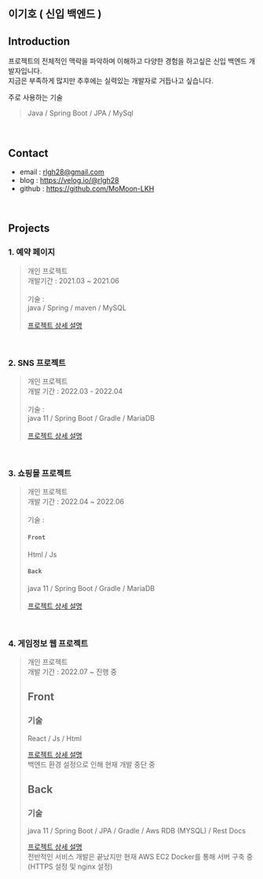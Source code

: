 ## 이기호 ( 신입 백엔드 )

## Introduction
프로젝트의 전체적인 맥락을 파악하며 이해하고 다양한 경험을 하고싶은 신입 백엔드 개발자입니다. <br>
지금은 부족하게 많지만 추후에는 실력있는 개발자로 거듭나고 싶습니다.

주로 사용하는 기술
> Java / Spring Boot / JPA / MySql

<br>

## Contact
- email : rlgh28@gmail.com
- blog : https://velog.io/@rlgh28
- github : https://github.com/MoMoon-LKH

<br>



## Projects
### 1. 예약 페이지
> 개인 프로젝트 <br>
> 개발기간 : 2021.03 ~ 2021.06 <br>
> <br>
> 기술 : <br>
> java / Spring / maven / MySQL <br>
> <br> 
> [프로젝트 상세 설명](https://github.com/MoMoon-LKH/WebStudy/tree/master/26(project)/reservation)

<br>

### 2. SNS 프로젝트
> 개인 프로젝트 <br>
> 개발 기간 : 2022.03 - 2022.04 <br>
> <br>
> 기술 : <br>
> java 11 / Spring Boot / Gradle / MariaDB <br>
> <br>
> [프로젝트 상세 설명](https://github.com/MoMoon-LKH/sns) <br>


<br>

### 3. 쇼핑몰 프로젝트
> 개인 프로젝트 <br>
> 개발 기간 : 2022.04 ~ 2022.06<br>
> <br>
> 기술 : <br>
> #### `Front`
> Html / Js
> #### `Back`
> java 11 / Spring Boot / Gradle / MariaDB <br>
> <br>
> [프로젝트 상세 설명](https://github.com/MoMoon-LKH/ShoppingMall) <br>
<br>

### 4. 게임정보 웹 프로젝트
> 개인 프로젝트 <br>
> 개발 기간 : 2022.07 ~ 진행 중 
> ## Front
> ### 기술 
> React / Js / Html <br>
> 
> [프로젝트 상세 설명](https://github.com/MoMoon-LKH/GameInfoFront) <br>
> 백엔드 환경 설정으로 인해 현재 개발 중단 중<br>
> 
> ## Back
> ### 기술
> java 11 / Spring Boot / JPA / Gradle / Aws RDB (MYSQL) / Rest Docs <br>
> 
> [프로젝트 상세 설명](https://github.com/MoMoon-LKH/GameInfoWeb)<br>
> 전반적인 서비스 개발은 끝났지만 현재 AWS EC2 Docker를 통해 서버 구축 중(HTTPS 설정 및 nginx 설정)
